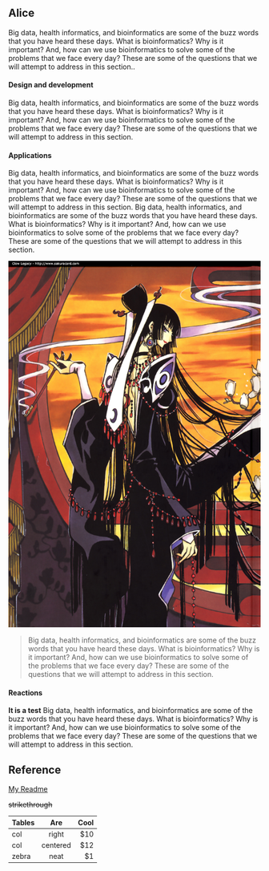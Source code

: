 ## Alice
Big data, health informatics, and bioinformatics are some of the buzz words that you have heard these days. What is bioinformatics? Why is it important? And, how can we use bioinformatics to solve some of the problems that we face every day? These are some of the questions that we will attempt to address in this section..
#### Design and development
Big data, health informatics, and bioinformatics are some of the buzz words that you have heard these days. What is bioinformatics? Why is it important? And, how can we use bioinformatics to solve some of the problems that we face every day? These are some of the questions that we will attempt to address in this section.

#### Applications

Big data, health informatics, and bioinformatics are some of the buzz words that you have heard these days. What is bioinformatics? Why is it important? And, how can we use bioinformatics to solve some of the problems that we face every day? These are some of the questions that we will attempt to address in this section.
Big data, health informatics, and bioinformatics are some of the buzz words that you have heard these days. What is bioinformatics? Why is it important? And, how can we use bioinformatics to solve some of the problems that we face every day? These are some of the questions that we will attempt to address in this section.

![图片2](./queen.jpg)

> Big data, health informatics, and bioinformatics are some of the buzz words that you have heard these days. What is bioinformatics? Why is it important? And, how can we use bioinformatics to solve some of the problems that we face every day? These are some of the questions that we will attempt to address in this section.

#### Reactions
**It is a test** Big data, health informatics, and bioinformatics are some of the buzz words that you have heard these days. What is bioinformatics? Why is it important? And, how can we use bioinformatics to solve some of the problems that we face every day? These are some of the questions that we will attempt to address in this section.

## Reference

[My Readme](./Readme.md)

~~strikethrough~~

| Tables        |      Are      |  Cool |
| ------------- | :-----------: | ----: |
| col       |   right		 | $10 |
| col       |   centered    | $12 |
| zebra  |      neat    | $1 |